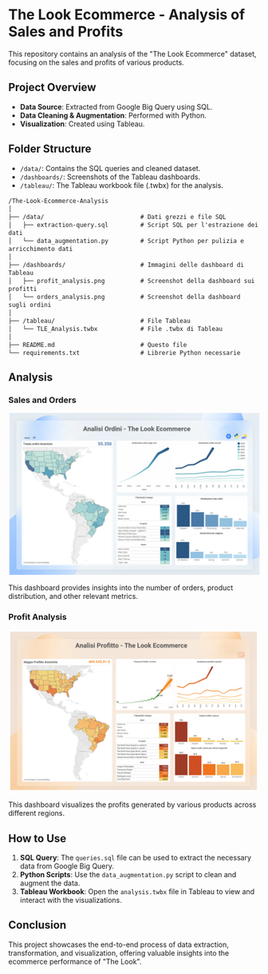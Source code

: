 # The Look Ecommerce - Analysis of Sales and Profits

This repository contains an analysis of the "The Look Ecommerce" dataset, focusing on the sales and profits of various products.

## Project Overview

- **Data Source**: Extracted from Google Big Query using SQL.
- **Data Cleaning & Augmentation**: Performed with Python.
- **Visualization**: Created using Tableau.

## Folder Structure

- `/data/`: Contains the SQL queries and cleaned dataset.
- `/dashboards/`: Screenshots of the Tableau dashboards.
- `/tableau/`: The Tableau workbook file (.twbx) for the analysis.

```
/The-Look-Ecommerce-Analysis
│
├── /data/                           # Dati grezzi e file SQL
│   ├── extraction-query.sql         # Script SQL per l'estrazione dei dati
│   └── data_augmentation.py         # Script Python per pulizia e arricchimento dati
│
├── /dashboards/                     # Immagini delle dashboard di Tableau
│   ├── profit_analysis.png          # Screenshot della dashboard sui profitti
│   └── orders_analysis.png          # Screenshot della dashboard sugli ordini
│
├── /tableau/                        # File Tableau
│   └── TLE_Analysis.twbx            # File .twbx di Tableau
│
├── README.md                        # Questo file
└── requirements.txt                 # Librerie Python necessarie
```
## Analysis

### Sales and Orders

![Orders Analysis](./dashboards/orders_analysis.png)

This dashboard provides insights into the number of orders, product distribution, and other relevant metrics.

### Profit Analysis

![Profit Analysis](./dashboards/profit_analysis.png)

This dashboard visualizes the profits generated by various products across different regions.

## How to Use

1. **SQL Query**: The `queries.sql` file can be used to extract the necessary data from Google Big Query.
2. **Python Scripts**: Use the `data_augmentation.py` script to clean and augment the data.
3. **Tableau Workbook**: Open the `analysis.twbx` file in Tableau to view and interact with the visualizations.

## Conclusion

This project showcases the end-to-end process of data extraction, transformation, and visualization, offering valuable insights into the ecommerce performance of "The Look".
